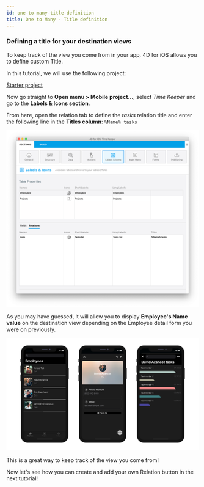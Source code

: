 ```yaml
---
id: one-to-many-title-definition
title: One to Many - Title definition
---
```


### Defining a title for your destination views

To keep track of the view you come from in your app, 4D for iOS allows you to define custom Title.

In this tutorial, we will use the following project:

<div className="center-button">
<a className="button button--primary"
href="https://github.com/4d-for-ios/tutorial-OneToManyTitleDefinition/archive/4b831959e7efe4777071af0b2904d458918cfbc2.zip">Starter project</a>
</div>

Now go straight to **Open menu > Mobile project...**, select *Time Keeper* and go to the **Labels & Icons section**.

From here, open the relation tab to define the *tasks* relation title and enter the following line in the **Titles column**: ```%Name% tasks```

![Labels & Icons relation title](img/labels-icons-title-definition.png)

As you may have guessed, it will allow you to display **Employee's Name value** on the destination view depending on the Employee detail form you were on previously. 

![Labels & Icons relation title](img/relations-title-definition.png)

This is a great way to keep track of the view you come from!

Now let's see how you can create and add your own Relation button in the next tutorial!